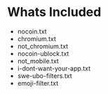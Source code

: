 # Whats Included
- nocoin.txt
- chromium.txt
- not_chromium.txt
- nocoin-ublock.txt
- not_mobile.txt
- i-dont-want-your-app.txt
- swe-ubo-filters.txt
- emoji-filter.txt